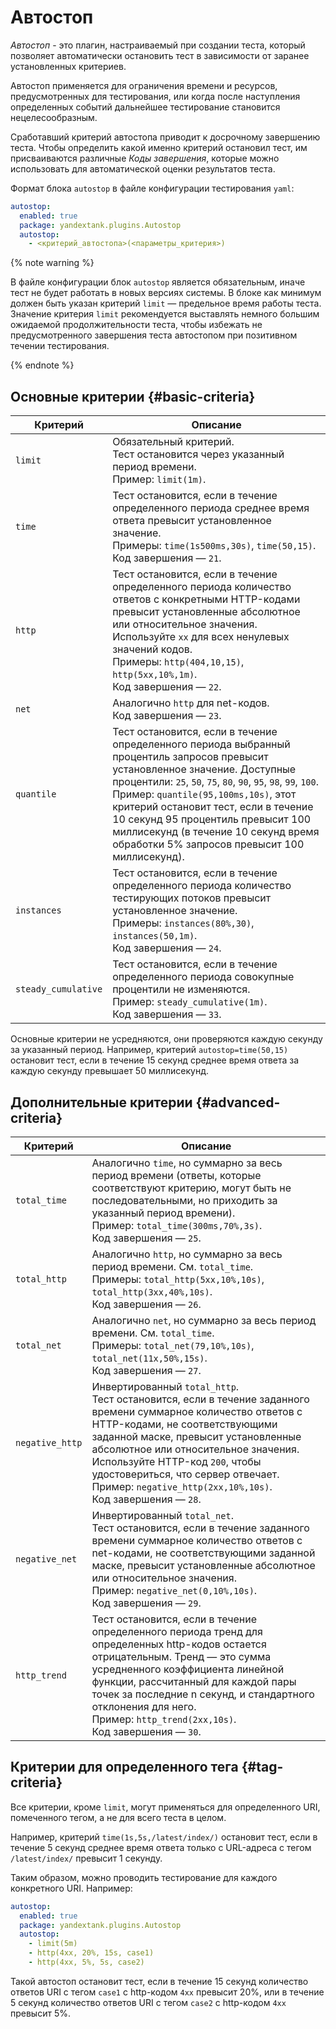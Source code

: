 # Автостоп

_Автостоп_ - это плагин, настраиваемый при создании теста, который позволяет автоматически остановить тест в зависимости от заранее установленных критериев.

Автостоп применяется для ограничения времени и ресурсов, предусмотренных для тестирования, или когда после наступления определенных событий дальнейшее тестирование становится нецелесообразным.

Сработавший критерий автостопа приводит к досрочному завершению теста. Чтобы определить какой именно критерий остановил тест, им присваиваются различные _Коды завершения_, которые можно использовать для автоматической оценки результатов теста.

Формат блока `autostop` в файле конфигурации тестирования `yaml`:

```yaml
autostop:
  enabled: true
  package: yandextank.plugins.Autostop
  autostop:
    - <критерий_автостопа>(<параметры_критерия>)
```

{% note warning %}

В файле конфигурации блок `autostop` является обязательным, иначе тест не будет работать в новых версиях системы. 
В блоке как минимум должен быть указан критерий `limit` — предельное время работы теста.
Значение критерия `limit` рекомендуется выставлять немного большим ожидаемой продолжительности теста, чтобы избежать не предусмотренного завершения теста автостопом при позитивном течении тестирования.

{% endnote %}

## Основные критерии {#basic-criteria}

Критерий | Описание
----- | -----
`limit` | Обязательный критерий.</br>Тест остановится через указанный период времени.</br>Пример: `limit(1m)`.
`time` | Тест остановится, если в течение определенного периода среднее время ответа превысит установленное значение.</br>Примеры: `time(1s500ms,30s)`, `time(50,15)`.</br>Код завершения — `21`.
`http` | Тест остановится, если в течение определенного периода количество ответов с конкретными HTTP-кодами превысит установленные абсолютное или относительное значения. Используйте `xx` для всех ненулевых значений кодов.</br>Примеры: `http(404,10,15)`, `http(5xx,10%,1m)`.</br>Код завершения — `22`.
`net` | Аналогично `http` для net-кодов.</br>Код завершения — `23`.
`quantile` | Тест остановится, если в течение определенного периода выбранный процентиль запросов превысит установленное значение. Доступные процентили: `25`, `50`, `75`, `80`, `90`, `95`, `98`, `99`, `100`.</br>Пример: `quantile(95,100ms,10s)`, этот критерий остановит тест, если в течение 10 секунд 95 процентиль превысит 100 миллисекунд (в течение 10 секунд время обработки 5% запросов превысит 100 миллисекунд).
`instances` | Тест остановится, если в течение определенного периода количество тестирующих потоков превысит установленное значение.</br>Примеры: `instances(80%,30)`, `instances(50,1m)`.</br>Код завершения — `24`.
`steady_cumulative` | Тест остановится, если в течение определенного периода совокупные процентили не изменяются.</br>Пример: `steady_cumulative(1m)`.</br>Код завершения — `33`.

Основные критерии не усредняются, они проверяются каждую секунду за указанный период. Например, критерий `autostop=time(50,15)` остановит тест, если в течение 15 секунд среднее время ответа за каждую секунду превышает 50 миллисекунд.

## Дополнительные критерии {#advanced-criteria}

Критерий | Описание
----- | -----
`total_time` | Аналогично `time`, но суммарно за весь период времени (ответы, которые соответствуют критерию, могут быть не последовательными, но приходить за указанный период времени).</br>Пример: `total_time(300ms,70%,3s)`.</br>Код завершения — `25`.
`total_http` | Аналогично `http`, но суммарно за весь период времени. См. `total_time`.</br>Примеры: `total_http(5xx,10%,10s)`, `total_http(3xx,40%,10s)`.</br>Код завершения — `26`.
`total_net` | Аналогично `net`, но суммарно за весь период времени. См. `total_time`.</br>Примеры: `total_net(79,10%,10s)`, `total_net(11x,50%,15s)`.</br>Код завершения — `27`.
`negative_http` | Инвертированный `total_http`.</br>Тест остановится, если в течение заданного времени суммарное количество ответов с HTTP-кодами, не соответствующими заданной маске, превысит установленные абсолютное или относительное значения. Используйте HTTP-код `200`, чтобы удостовериться, что сервер отвечает.</br>Пример: `negative_http(2xx,10%,10s)`.</br>Код завершения — `28`.
`negative_net` | Инвертированный `total_net`.</br>Тест остановится, если в течение заданного времени суммарное количество ответов с net-кодами, не соответствующими заданной маске, превысит установленные абсолютное или относительное значения.</br>Пример: `negative_net(0,10%,10s)`.</br>Код завершения — `29`.
`http_trend` | Тест остановится, если в течение определенного периода тренд для определенных http-кодов остается отрицательным. Тренд — это сумма усредненного коэффициента линейной функции, рассчитанный для каждой пары точек за последние n секунд, и стандартного отклонения для него.</br>Пример: `http_trend(2xx,10s)`.</br>Код завершения — `30`.

## Критерии для определенного тега {#tag-criteria}

Все критерии, кроме `limit`, могут применяться для определенного URI, помеченного тегом, а не для всего теста в целом.

Например, критерий `time(1s,5s,/latest/index/)` остановит тест, если в течение 5 секунд среднее время ответа только с URL-адреса с тегом `/latest/index/` превысит 1 секунду.

Таким образом, можно проводить тестирование для каждого конкретного URI. Например:

```yaml
autostop:
  enabled: true
  package: yandextank.plugins.Autostop
  autostop:
    - limit(5m)
    - http(4xx, 20%, 15s, case1)
    - http(4xx, 5%, 5s, case2)
```

Такой автостоп остановит тест, если в течение 15 секунд количество ответов URI с тегом `case1` с http-кодом `4xx` превысит 20%, или в течение 5 секунд количество ответов URI с тегом `case2` с http-кодом `4xx` превысит 5%.
